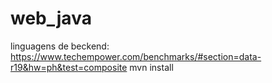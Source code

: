 # web_java

linguagens de beckend: https://www.techempower.com/benchmarks/#section=data-r19&hw=ph&test=composite
mvn install